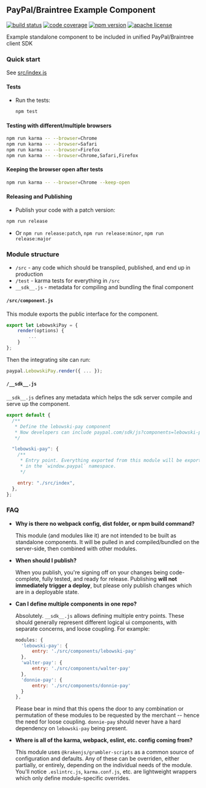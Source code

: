 ## PayPal/Braintree Example Component

[![build status][build-badge]][build]
[![code coverage][coverage-badge]][coverage]
[![npm version][version-badge]][package]
[![apache license][license-badge]][license]

[build-badge]: https://img.shields.io/github/actions/workflow/status/paypal/paypal-example-components/main.yml?branch=main&logo=github&style=flat-square
[build]: https://github.com/paypal/paypal-example-components/actions?query=workflow%3Abuild
[coverage-badge]: https://img.shields.io/codecov/c/github/paypal/paypal-example-components.svg?style=flat-square
[coverage]: https://codecov.io/github/paypal/paypal-example-components/
[version-badge]: https://img.shields.io/npm/v/@paypal/example-components.svg?style=flat-square
[package]: https://www.npmjs.com/package/@paypal/example-components
[license-badge]: https://img.shields.io/npm/l/@paypal/example-components.svg?style=flat-square
[license]: https://github.com/paypal/paypal-example-components/blob/main/LICENSE

Example standalone component to be included in unified PayPal/Braintree client SDK

### Quick start

See [src/index.js](./src/index.js)

#### Tests

- Run the tests:

  ```bash
  npm test
  ```

#### Testing with different/multiple browsers

```bash
npm run karma -- --browser=Chrome
npm run karma -- --browser=Safari
npm run karma -- --browser=Firefox
npm run karma -- --browser=Chrome,Safari,Firefox
```

#### Keeping the browser open after tests

```bash
npm run karma -- --browser=Chrome --keep-open
```

#### Releasing and Publishing

- Publish your code with a patch version:

```bash
npm run release
```

- Or `npm run release:patch`, `npm run release:minor`, `npm run release:major`

### Module structure

- `/src` - any code which should be transpiled, published, and end up in production
- `/test` - karma tests for everything in `/src`
- `__sdk__.js` - metadata for compiling and bundling the final component

#### `/src/component.js`

This module exports the public interface for the component.

```javascript
export let LebowskiPay = {
    render(options) {
        ...
    }
};
```

Then the integrating site can run:

```javascript
paypal.LebowskiPay.render({ ... });
```

#### `/__sdk__.js`

`__sdk__.js` defines any metadata which helps the sdk server compile and serve up the component.

```javascript
export default {
  /**
   * Define the lebowski-pay component
   * Now developers can include paypal.com/sdk/js?components=lebowski-pay
   */

  "lebowski-pay": {
    /**
     * Entry point. Everything exported from this module will be exported
     * in the `window.paypal` namespace.
     */

    entry: "./src/index",
  },
};
```

### FAQ

- **Why is there no webpack config, dist folder, or npm build command?**

  This module (and modules like it) are not intended to be built as standalone components. It will be pulled in and compiled/bundled on the server-side, then combined with other modules.

- **When should I publish?**

  When you publish, you're signing off on your changes being code-complete, fully tested, and ready for release. Publishing **will not immediately trigger a deploy**, but please only publish changes which are in a deployable state.

- **Can I define multiple components in one repo?**

  Absolutely. `__sdk__.js` allows defining multiple entry points. These should generally represent different logical ui components, with separate concerns, and loose coupling. For example:

  ```javascript
  modules: {
    'lebowski-pay': {
        entry: './src/components/lebowski-pay'
    },
    'walter-pay': {
        entry: './src/components/walter-pay'
    },
    'donnie-pay': {
        entry: './src/components/donnie-pay'
    }
  },
  ```

  Please bear in mind that this opens the door to any combination or permutation of these modules to be requested by the merchant -- hence the need for loose coupling. `donnie-pay` should never have a hard dependency on `lebowski-pay` being present.

- **Where is all of the karma, webpack, eslint, etc. config coming from?**

  This module uses `@krakenjs/grumbler-scripts` as a common source of configuration and defaults. Any of these can be overriden, either partially, or entirely, depending on the individual needs of the module. You'll notice `.eslintrc.js`, `karma.conf.js`, etc. are lightweight wrappers which only define module-specific overrides.
